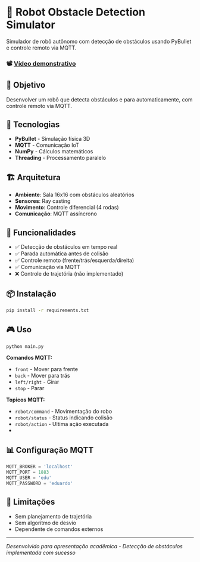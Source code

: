 # 🤖 Robot Obstacle Detection Simulator

Simulador de robô autônomo com detecção de obstáculos usando PyBullet e controle remoto via MQTT.

### 📽️ [Vídeo demonstrativo](https://youtu.be/pONanTnLzdM)

## 🎯 Objetivo
Desenvolver um robô que detecta obstáculos e para automaticamente, com controle remoto via MQTT.

## 🔧 Tecnologias
- **PyBullet** - Simulação física 3D
- **MQTT** - Comunicação IoT
- **NumPy** - Cálculos matemáticos
- **Threading** - Processamento paralelo

## 🏗️ Arquitetura
- **Ambiente**: Sala 16x16 com obstáculos aleatórios
- **Sensores**: Ray casting
- **Movimento**: Controle diferencial (4 rodas)
- **Comunicação**: MQTT assíncrono

## 🚀 Funcionalidades
- ✅ Detecção de obstáculos em tempo real
- ✅ Parada automática antes de colisão
- ✅ Controle remoto (frente/trás/esquerda/direita)
- ✅ Comunicação via MQTT
- ❌ Controle de trajetória (não implementado)

## 📦 Instalação
```bash
pip install -r requirements.txt
```

## 🎮 Uso
```bash
python main.py
```

**Comandos MQTT:**
- `front` - Mover para frente
- `back` - Mover para trás  
- `left/right` - Girar
- `stop` - Parar

**Topicos MQTT:**
- `robot/command` - Movimentação do robo
- `robot/status` - Status indicando colisão
- `robot/action` - Ultima ação executada
- 
## 📊 Configuração MQTT
```python
MQTT_BROKER = 'localhost'
MQTT_PORT = 1883
MQTT_USER = 'edu'
MQTT_PASSWORD = 'eduardo'
```

## 🔮 Limitações
- Sem planejamento de trajetória
- Sem algoritmo de desvio
- Dependente de comandos externos

---
*Desenvolvido para apresentação acadêmica - Detecção de obstáculos implementada com sucesso*